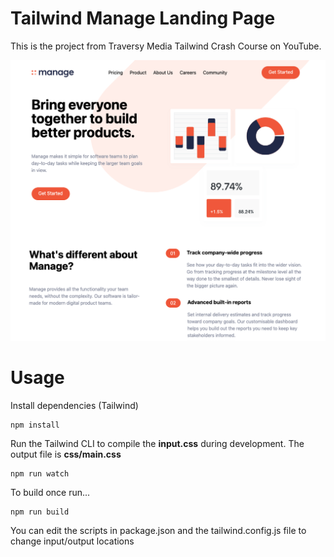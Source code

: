 # Tailwind Manage Landing Page

This is the project from Traversy Media Tailwind Crash Course on YouTube.

![Alt text](/img/screen.png?raw=true)

# Usage

Install dependencies (Tailwind)

```
npm install
```

Run the Tailwind CLI to compile the **input.css** during development. The output file is **css/main.css**

```
npm run watch
```

To build once run...

```
npm run build
```

You can edit the scripts in package.json and the tailwind.config.js file to change input/output locations
